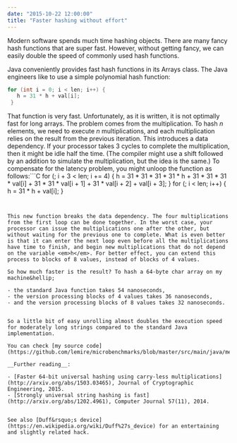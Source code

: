 ```yaml
---
date: "2015-10-22 12:00:00"
title: "Faster hashing without effort"
---
```




Modern software spends much time hashing objects. There are many fancy hash functions that are super fast. However, without getting fancy, we can easily double the speed of commonly used hash functions.

Java conveniently provides fast hash functions in its Arrays class. The Java engineers like to use a simple polynomial hash function:
```C
for (int i = 0; i < len; i++) {
   h = 31 * h + val[i];
 }
```


That function is very fast. Unfortunately, as it is written, it is not optimally fast for long arrays. The problem comes from the multiplication. To hash _n_ elements, we need to execute _n_ multiplications, and each multiplication relies on the result from the previous iteration. This introduces a data dependency. If your processor takes 3 cycles to complete the multiplication, then it might be idle half the time. (The compiler might use a shift followed by an addition to simulate the multiplication, but the idea is the same.) To compensate for the latency problem, you might unloop the function as follows:```C
for (; i + 3 < len; i += 4) {
   h = 31 * 31 * 31 * 31 * h 
       + 31 * 31 * 31 * val[i] 
       + 31 * 31 * val[i + 1] 
       + 31 * val[i + 2] 
       + val[i + 3];
}
for (; i < len; i++) {
   h = 31 * h + val[i];
}
```


This new function breaks the data dependency. The four multiplications from the first loop can be done together. In the worst case, your processor can issue the multiplications one after the other, but without waiting for the previous one to complete. What is even better is that it can enter the next loop even before all the multiplications have time to finish, and begin new multiplications that do not depend on the variable <em>h</em>. For better effect, you can extend this process to blocks of 8 values, instead of blocks of 4 values.

So how much faster is the result? To hash a 64-byte char array on my machine&hellip;

- the standard Java function takes 54 nanoseconds,
- the version processing blocks of 4 values takes 36 nanoseconds,
- and the version processing blocks of 8 values takes 32 nanoseconds.


So a little bit of easy unrolling almost doubles the execution speed for moderately long strings compared to the standard Java implementation.

You can check [my source code](https://github.com/lemire/microbenchmarks/blob/master/src/main/java/me/lemire/hashing/InterleavedHash.java).

__Further reading__:

- [Faster 64-bit universal hashing using carry-less multiplications](http://arxiv.org/abs/1503.03465), Journal of Cryptographic Engineering, 2015.
- [Strongly universal string hashing is fast](http://arxiv.org/abs/1202.4961), Computer Journal 57(11), 2014.


See also [Duff&rsquo;s device](https://en.wikipedia.org/wiki/Duff%27s_device) for an entertaining and slightly related hack.

